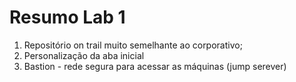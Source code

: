 
# Resumo Lab 1

1. Repositório on trail muito semelhante ao corporativo;
2. Personalização da aba inicial
3. Bastion - rede segura para acessar as máquinas (jump serever)
 


